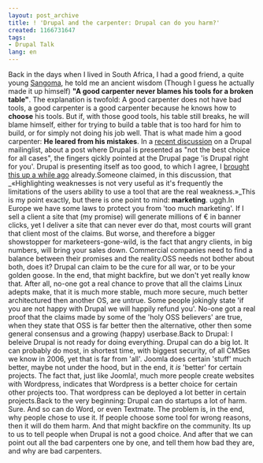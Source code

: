 ```yaml
---
layout: post_archive
title: ! 'Drupal and the carpenter: Drupal can do you harm?'
created: 1166731647
tags:
- Drupal Talk
lang: en
---
```

Back in the days when I lived in South Africa, I had a good friend, a quite young [Sangoma](http://en.wikipedia.org/wiki/Sangoma), he told me an ancient wisdom (Though I guess he actually made it up himself) __"A good carpenter never blames his tools for a broken table"__. The explanation is twofold: A good carpenter does not have bad tools, a good carpenter is a good carpenter because he knows how to __choose__ his tools. But if, with those good tools, his table still breaks, he will blame himself, either for trying to build a table that is too hard for him to build, or for simply not doing his job well. That is what made him a good carpenter: __He leared from his mistakes__. <!--break-->In a [recent discussion](http://lists.drupal.org/pipermail/consulting/2006-December/001452.html) on a Drupal mailinglist, about a post where Drupal is presented as "not the best choice for all cases", the fingers qickly pointed at the Drupal page 'is Drupal right for you'. Drupal is presenting itself as too good, to which I agree, I [brought this up a while ago](http://webschuur.com/node/480) already.Someone claimed, in this discussion, that _«Highlighting weaknesses is not very useful as it's frequently the limitations of the users ability to use a tool that are the real weakness.»_This is my point exactly, but there is one point to mind: __marketing__. uggh.In Europe we have some laws to protect you from 'too much marketing'. If I sell a client a site that (my promise) will generate millions of € in banner clicks, yet I deliver a site that can never ever do that, most courts will grant that client most of the claims. But worse, and therefore a bigger showstopper for marketeers-gone-wild, is the fact that angry clients, in big numbers, will bring your sales down. Commercial companies need to find a balance between their promises and the reality.OSS needs not bother about both, does it? Drupal can claim to be the cure for all war, or to be your golden goose. In the end, that might backfire, but we don't yet really know that. After all, no-one got a real chance to prove that all the claims Linux adepts make, that it is much more stable, much more secure, much better architectured then another OS, are untrue. Some people jokingly state 'if you are not happy with Drupal we will happily refund you'. No-one got a real proof that the claims made by some of the 'holy OSS believers' are true, when they state that OSS is far better then the alternative, other then some general consensus and a growing (happy) userbase.Back to Drupal: I beleive Drupal is not ready for doing everything. Drupal can do a big lot. It can probably do most, in shortest time, with biggest security, of all CMSes we know in 2006, yet that is far from 'all'. Joomla does certain 'stuff' much better, maybe not under the hood, but in the end, it _is_ 'better' for certain projects. The fact that, just like Joomla!, much more people create websites with Wordpress, indicates that Wordpress is a better choice for certain other projects too. That wordpress can be deployed a lot better in certain projects.Back to the very beginning: Drupal can do startups a lot of harm. Sure. And so can do Word, or even Textmate. The problem is, in the end, why people chose to use it. If people choose some tool for wrong reasons, then it will do them harm. And that might backfire on the community. Its up to us to tell people when Drupal is not a good choice. And after that we can point out all the bad carpenters one by one, and tell them how bad they are, and why are bad carpenters. 

